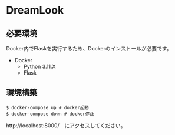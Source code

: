 # DreamLook

## 必要環境
Docker内でFlaskを実行するため、Dockerのインストールが必要です。
- Docker
  - Python 3.11.X
  - Flask

## 環境構築

```
$ docker-compose up # docker起動
$ docker-compose down # docker停止
```
http://localhost:8000/　にアクセスしてください。
